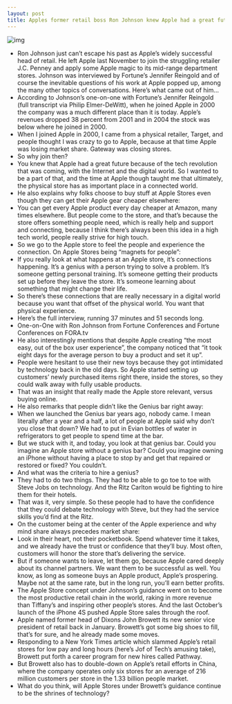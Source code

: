 ```yaml
---
layout: post
title: Apples former retail boss Ron Johnson knew Apple had a great future back in 2000
---
```

![img](http://media.idownloadblog.com/wp-content/uploads/2012/06/apple-store-e1340491876604.jpeg)
* Ron Johnson just can’t escape his past as Apple’s widely successful head of retail. He left Apple last November to join the struggling retailer J.C. Penney and apply some Apple magic to its mid-range department stores. Johnson was interviewed by Fortune’s Jennifer Reingold and of course the inevitable questions of his work at Apple popped up, among the many other topics of conversations. Here’s what came out of him…
* According to Johnson’s one-on-one with Fortune’s Jennifer Reingold (full transcript via Philip Elmer-DeWitt), when he joined Apple in 2000 the company was a much different place than it is today. Apple’s revenues dropped 38 percent from 2001 and in 2004 the stock was below where he joined in 2000.
* When I joined Apple in 2000, I came from a physical retailer, Target, and people thought I was crazy to go to Apple, because at that time Apple was losing market share. Gateway was closing stores.
* So why join then?
* You knew that Apple had a great future because of the tech revolution that was coming, with the Internet and the digital world. So I wanted to be a part of that, and the time at Apple though taught me that ultimately, the physical store has as important place in a connected world.
* He also explains why folks choose to buy stuff at Apple Stores even though they can get their Apple gear cheaper elsewhere:
* You can get every Apple product every day cheaper at Amazon, many times elsewhere. But people come to the store, and that’s because the store offers something people need, which is really help and support and connecting, because I think there’s always been this idea in a high tech world, people really strive for high touch.
* So we go to the Apple store to feel the people and experience the connection. On Apple Stores being “magnets for people”:
* If you really look at what happens at an Apple store, it’s connections happening. It’s a genius with a person trying to solve a problem. It’s someone getting personal training. It’s someone getting their products set up before they leave the store. It’s someone learning about something that might change their life.
* So there’s these connections that are really necessary in a digital world because you want that offset of the physical world. You want that physical experience.
* Here’s the full interview, running 37 minutes and 51 seconds long.
* One-on-One with Ron Johnson from Fortune Conferences and Fortune Conferences on FORA.tv
* He also interestingly mentions that despite Apple creating “the most easy, out of the box user experience”, the company noticed that “it took eight days for the average person to buy a product and set it up”.
* People were hesitant to use their new toys because they got intimidated by technology back in the old days. So Apple started setting up customers’ newly purchased items right there, inside the stores, so they could walk away with fully usable products.
* That was an insight that really made the Apple store relevant, versus buying online.
* He also remarks that people didn’t like the Genius bar right away:
* When we launched the Genius bar years ago, nobody came. I mean literally after a year and a half, a lot of people at Apple said why don’t you close that down? We had to put in Evian bottles of water in refrigerators to get people to spend time at the bar.
* But we stuck with it, and today, you look at that genius bar. Could you imagine an Apple store without a genius bar? Could you imagine owning an iPhone without having a place to stop by and get that repaired or restored or fixed? You couldn’t.
* And what was the criteria to hire a genius?
* They had to do two things. They had to be able to go toe to toe with Steve Jobs on technology. And the Ritz Carlton would be fighting to hire them for their hotels.
* That was it, very simple. So these people had to have the confidence that they could debate technology with Steve, but they had the service skills you’d find at the Ritz.
* On the customer being at the center of the Apple experience and why mind share always precedes market share:
* Look in their heart, not their pocketbook. Spend whatever time it takes, and we already have the trust or confidence that they’ll buy. Most often, customers will honor the store that’s delivering the service.
* But if someone wants to leave, let them go, because Apple cared deeply about its channel partners. We want them to be successful as well. You know, as long as someone buys an Apple product, Apple’s prospering. Maybe not at the same rate, but in the long run, you’ll earn better profits.
* The Apple Store concept under Johnson’s guidance went on to become the most productive retail chain in the world, raking in more revenue than Tiffany’s and inspiring other people’s stores. And the last October’s launch of the iPhone 4S pushed Apple Store sales through the roof.
* Apple named former head of Dixons John Browett its new senior vice president of retail back in January. Browett’s got some big shoes to fill, that’s for sure, and he already made some moves.
* Responding to a New York Times article which slammed Apple’s retail stores for low pay and long hours (here’s Jof of Tech’s amusing take), Browett put forth a career program for new hires called Pathway.
* But Browett also has to double-down on Apple’s retail efforts in China, where the company operates only six stores for an average of 216 million customers per store in the 1.33 billion people market.
* What do you think, will Apple Stores under Browett’s guidance continue to be the shrines of technology?

